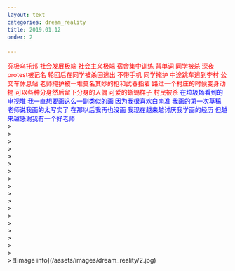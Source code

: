```yaml
---
layout: text
categories: dream_reality
title: 2019.01.12
order: 2

---
```

<span style="color:red"> 
究极乌托邦 社会发展极端 社会主义极端 宿舍集中训练 背单词 同学被杀 深夜protest被记名 轮回后在同学被杀回逃出 不带手机 同学掩护 中途跳车逃到李村 公交车休息站 老师掩护被一堆莫名其妙的枪和武器指着 路过一个村庄的时候变身动物 可以各种分身然后留下分身的人偶 可爱的蜥蜴样子 村民被杀
</span>

<span style="color:blue"> 
在垃圾场看到的电视堆 我一直想要画这么一副类似的画 因为我很喜欢白南准 我画的第一次草稿 老师说我画的太写实了 在那以后我再也没画 我现在越来越讨厌我学画的经历 但越来越感谢我有一个好老师
</span>
<br /> >
<br /> >
<br /> >
<br /> >
<br /> >
<br /> >
<br /> >
<br /> >
<br /> >
<br /> >
<br /> >
<br /> >
<br /> >
<br /> >
<br /> >
<br /> >
<br /> >
<br /> >
<br /> >
![image info](/assets/images/dream_reality/2.jpg)